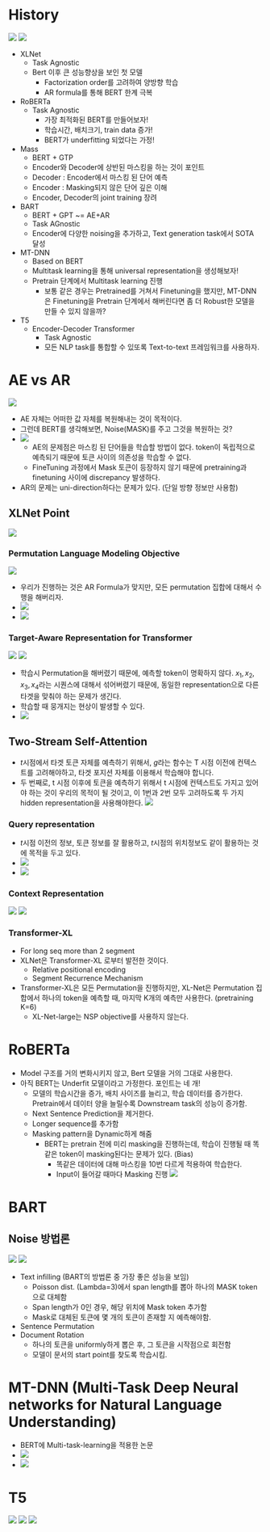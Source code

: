 # History
![](images/2023-05-15-10-49-30.png)
![](images/2023-05-15-10-49-46.png)
* XLNet
  * Task Agnostic
  * Bert 이후 큰 성능향상을 보인 첫 모델
    * Factorization order를 고려하여 양방향 학습
    * AR formula를 통해 BERT 한계 극복
* RoBERTa
  * Task Agnostic
    * 가장 최적화된 BERT를 만들어보자!
    * 학습시간, 배치크기, train data 증가!
    * BERT가 underfitting 되었다는 가정!
* Mass
  * BERT + GTP 
  * Encoder와 Decoder에 상반된 마스킹을 하는 것이 포인트
  * Decoder : Encoder에서 마스킹 된 단어 예측
  * Encoder : Masking되지 않은 단어 깊은 이해
  * Encoder, Decoder의 joint training 장려
* BART
  * BERT + GPT ~= AE+AR
  * Task AGnostic
  * Encoder에 다양한 noising을 추가하고, Text generation task에서 SOTA 달성
* MT-DNN
  * Based on BERT
  * Multitask learning을 통해 universal representation을 생성해보자!
  * Pretrain 단계에서 Multitask learning 진행
    * 보통 같은 경우는 Pretrained를 거쳐서 Finetuning을 했지만, MT-DNN은 Finetuning을 Pretrain 단계에서 해버린다면 좀 더 Robust한 모델을 만들 수 있지 않을까?
* T5
  * Encoder-Decoder Transformer
    * Task Agnostic
    * 모든 NLP task를 통합할 수 있또록 Text-to-text 프레임워크를 사용하자.


# AE vs AR
![](images/2023-05-15-10-57-12.png)
* AE 자체는 어떠한 값 자체를 복원해내는 것이 목적이다.
* 그런데 BERT를 생각해보면, Noise(MASK)를 주고 그것을 복원하는 것?
* ![](images/2023-05-15-10-59-13.png)
  * AE의 문제점은 마스킹 된 단어들을 학습할 방법이 없다. token이 독립적으로 예측되기 때문에 토큰 사이의 의존성을 학습할 수 없다.
  * FineTuning 과정에서 Mask 토큰이 등장하지 않기 때문에 pretraining과 finetuning 사이에 discrepancy 발생하다.
* AR의 문제는 uni-direction하다는 문제가 있다. (단일 방향 정보만 사용함)


## XLNet Point
![](images/2023-05-15-11-00-41.png)

### Permutation Language Modeling Objective 
![](images/2023-05-15-11-00-58.png)
* 우리가 진행하는 것은 AR Formula가 맞지만, 모든 permutation 집합에 대해서 수행을 해버리자.
* ![](images/2023-05-15-11-03-20.png)
* ![](images/2023-05-15-11-06-51.png)

### Target-Aware Representation for Transformer
![](images/2023-05-15-11-08-13.png)
![](images/2023-05-15-11-09-59.png)
* 학습시 Permutation을 해버렸기 때문에, 예측할 token이 명확하지 않다. $x_1, x_2, x_3, x_4$라는 시퀀스에 대해서 섞어버렸기 때문에, 동일한 representation으로 다른 타겟을 맞춰야 하는 문제가 생긴다.
* 학습할 때 뭉개지는 현상이 발생할 수 있다.
* ![](images/2023-05-15-11-11-00.png)

## Two-Stream Self-Attention
* $t$시점에서 타겟 토큰 자체를 예측하기 위해서, $g$라는 함수는 T 시점 이전에 컨텍스트를 고려해야하고, 타겟 포지션 자체를 이용해서 학습해야 합니다.
* 두 번째로, t 시점 이후에 토큰을 예측하기 위해서 t 시점에 컨텍스트도 가지고 있어야 하는 것이 우리의 목적이 될 것이고, 이 1번과 2번 모두 고려하도록 두 가지 hidden representation을 사용해야한다.
![](images/2023-05-16-22-12-42.png)

### Query representation 
* $t$시점 이전의 정보, 토큰 정보를 잘 활용하고, $t$시점의 위치정보도 같이 활용하는 것에 목적을 두고 있다.
* ![](images/2023-05-16-22-16-29.png)
* ![](images/2023-05-16-22-37-11.png)

### Context Representation 
![](images/2023-05-16-22-38-25.png) 
![](images/2023-05-16-22-38-52.png)


### Transformer-XL 
* For long seq more than 2 segment
* XLNet은 Transformer-XL 로부터 발전한 것이다. 
  * Relative positional encoding
  * Segment Recurrence Mechanism
* Transformer-XL은 모든 Permutation을 진행하지만, XL-Net은 Permutation 집합에서 하나의 token을 예측할 때, 마지막 K개의 예측만 사용한다. (pretraining K=6)
  * XL-Net-large는 NSP objective를 사용하지 않는다. 


# RoBERTa
* Model 구조를 거의 변화시키지 않고, Bert 모델을 거의 그대로 사용한다.
* 아직 BERT는 Underfit 모델이라고 가정한다. 포인트는 네 개!
  * 모델의 학습시간을 증가, 배치 사이즈를 늘리고, 학습 데이터를 증가한다. Pretrain에서 데이터 양을 늘릴수록 Downstream task의 성능이 증가함.
  * Next Sentence Prediction을 제거한다.
  * Longer sequence를 추가함
  * Masking pattern을 Dynamic하게 해줌
    * BERT는 pretrain 전에 미리 masking을 진행하는데, 학습이 진행될 때 똑같은 token이 masking된다는 문제가 있다. (Bias)
      * 똑같은 데이터에 대해 마스킹을 10번 다르게 적용하여 학습한다.
      * Input이 들어갈 때마다 Masking 진행
![](images/2023-05-16-22-47-09.png)


# BART
## Noise 방법론
![](images/2023-05-16-23-40-01.png)
![](images/2023-05-16-23-40-58.png)
* Text infilling (BART의 방법론 중 가장 좋은 성능을 보임)
  * Poisson dist. (Lambda=3)에서 span length를 뽑아 하나의 MASK token으로 대체함
  * Span length가 0인 경우, 해당 위치에 Mask token 추가함
  * Mask로 대체된 토큰에 몇 개의 토큰이 존재할 지 예측해야함.
* Sentence Permutation
* Document Rotation
  * 하나의 토큰을 uniformly하게 뽑은 후, 그 토큰을 시작점으로 회전함
  * 모델이 문서의 start point를 찾도록 학습시킴.


# MT-DNN (Multi-Task Deep Neural networks for Natural Language Understanding)
* BERT에 Multi-task-learning을 적용한 논문 
* ![](images/2023-05-17-00-16-37.png)
* ![](images/2023-05-17-00-21-02.png)

# T5 
![](images/2023-05-17-00-21-58.png)
![](images/2023-05-17-00-22-32.png)
![](images/2023-05-17-00-29-58.png)